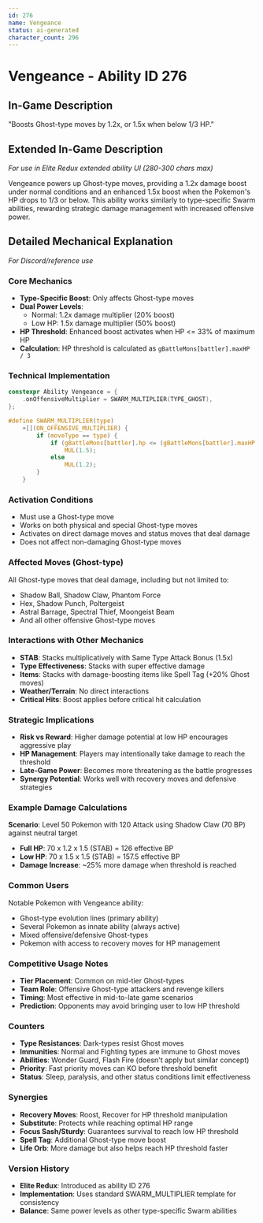 ```yaml
---
id: 276
name: Vengeance
status: ai-generated
character_count: 296
---
```


# Vengeance - Ability ID 276

## In-Game Description
"Boosts Ghost-type moves by 1.2x, or 1.5x when below 1/3 HP."

## Extended In-Game Description
*For use in Elite Redux extended ability UI (280-300 chars max)*

Vengeance powers up Ghost-type moves, providing a 1.2x damage boost under normal conditions and an enhanced 1.5x boost when the Pokemon's HP drops to 1/3 or below. This ability works similarly to type-specific Swarm abilities, rewarding strategic damage management with increased offensive power.

## Detailed Mechanical Explanation
*For Discord/reference use*

### Core Mechanics
- **Type-Specific Boost**: Only affects Ghost-type moves
- **Dual Power Levels**: 
  - Normal: 1.2x damage multiplier (20% boost)
  - Low HP: 1.5x damage multiplier (50% boost)
- **HP Threshold**: Enhanced boost activates when HP <= 33% of maximum HP
- **Calculation**: HP threshold is calculated as `gBattleMons[battler].maxHP / 3`

### Technical Implementation
```c
constexpr Ability Vengeance = {
    .onOffensiveMultiplier = SWARM_MULTIPLIER(TYPE_GHOST),
};

#define SWARM_MULTIPLIER(type)                                               \
    +[](ON_OFFENSIVE_MULTIPLIER) {                                           \
        if (moveType == type) {                                              \
            if (gBattleMons[battler].hp <= (gBattleMons[battler].maxHP / 3)) \
                MUL(1.5);                                                    \
            else                                                             \
                MUL(1.2);                                                    \
        }                                                                    \
    }
```

### Activation Conditions
- Must use a Ghost-type move
- Works on both physical and special Ghost-type moves
- Activates on direct damage moves and status moves that deal damage
- Does not affect non-damaging Ghost-type moves

### Affected Moves (Ghost-type)
All Ghost-type moves that deal damage, including but not limited to:
- Shadow Ball, Shadow Claw, Phantom Force
- Hex, Shadow Punch, Poltergeist
- Astral Barrage, Spectral Thief, Moongeist Beam
- And all other offensive Ghost-type moves

### Interactions with Other Mechanics
- **STAB**: Stacks multiplicatively with Same Type Attack Bonus (1.5x)
- **Type Effectiveness**: Stacks with super effective damage
- **Items**: Stacks with damage-boosting items like Spell Tag (+20% Ghost moves)
- **Weather/Terrain**: No direct interactions
- **Critical Hits**: Boost applies before critical hit calculation

### Strategic Implications
- **Risk vs Reward**: Higher damage potential at low HP encourages aggressive play
- **HP Management**: Players may intentionally take damage to reach the threshold
- **Late-Game Power**: Becomes more threatening as the battle progresses
- **Synergy Potential**: Works well with recovery moves and defensive strategies

### Example Damage Calculations
**Scenario**: Level 50 Pokemon with 120 Attack using Shadow Claw (70 BP) against neutral target
- **Full HP**: 70 x 1.2 x 1.5 (STAB) = 126 effective BP
- **Low HP**: 70 x 1.5 x 1.5 (STAB) = 157.5 effective BP
- **Damage Increase**: ~25% more damage when threshold is reached

### Common Users
Notable Pokemon with Vengeance ability:
- Ghost-type evolution lines (primary ability)
- Several Pokemon as innate ability (always active)
- Mixed offensive/defensive Ghost-types
- Pokemon with access to recovery moves for HP management

### Competitive Usage Notes
- **Tier Placement**: Common on mid-tier Ghost-types
- **Team Role**: Offensive Ghost-type attackers and revenge killers
- **Timing**: Most effective in mid-to-late game scenarios
- **Prediction**: Opponents may avoid bringing user to low HP threshold

### Counters
- **Type Resistances**: Dark-types resist Ghost moves
- **Immunities**: Normal and Fighting types are immune to Ghost moves
- **Abilities**: Wonder Guard, Flash Fire (doesn't apply but similar concept)
- **Priority**: Fast priority moves can KO before threshold benefit
- **Status**: Sleep, paralysis, and other status conditions limit effectiveness

### Synergies
- **Recovery Moves**: Roost, Recover for HP threshold manipulation
- **Substitute**: Protects while reaching optimal HP range
- **Focus Sash/Sturdy**: Guarantees survival to reach low HP threshold
- **Spell Tag**: Additional Ghost-type move boost
- **Life Orb**: More damage but also helps reach HP threshold faster

### Version History
- **Elite Redux**: Introduced as ability ID 276
- **Implementation**: Uses standard SWARM_MULTIPLIER template for consistency
- **Balance**: Same power levels as other type-specific Swarm abilities